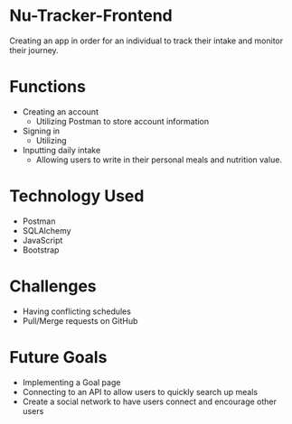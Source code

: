 # Nu-Tracker-Frontend


Creating an app in order for an individual to track their intake and monitor their journey.

# Functions
- Creating an account
    - Utilizing Postman to store account information
- Signing in
    - Utilizing  
- Inputting daily intake
    - Allowing users to write in their personal meals and nutrition value.

# Technology Used
- Postman
- SQLAlchemy
- JavaScript
- Bootstrap

# Challenges
- Having conflicting schedules
- Pull/Merge requests on GitHub

# Future Goals
- Implementing a Goal page
- Connecting to an API to allow users to quickly search up meals
- Create a social network to have users connect and encourage other users

